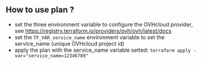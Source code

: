 ## How to use plan ?

 - set the three environment variable to configure the OVHcloud provider, see https://registry.terraform.io/providers/ovh/ovh/latest/docs
 - set the `TF_VAR_service_name` environment variable to set the service_name (unique OVHcloud project id)
 - apply the plan with the service_name variable setted: `terraform apply -var="service_name=12346789"`